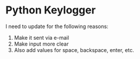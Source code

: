 # Python Keylogger
I need to update for the following reasons:
1. Make it sent via e-mail
2. Make input more clear
3. Also add values for space, backspace, enter, etc. 
